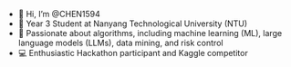 - 👋 Hi, I’m @CHEN1594
- 🏫 Year 3 Student at Nanyang Technological University (NTU)
- 🤖 Passionate about algorithms, including machine learning (ML), large language models (LLMs), data mining, and risk control
- 💻 Enthusiastic Hackathon participant and Kaggle competitor

<!---
CHEN1594/CHEN1594 is a ✨ special ✨ repository because its `README.md` (this file) appears on your GitHub profile.
You can click the Preview link to take a look at your changes.
--->
